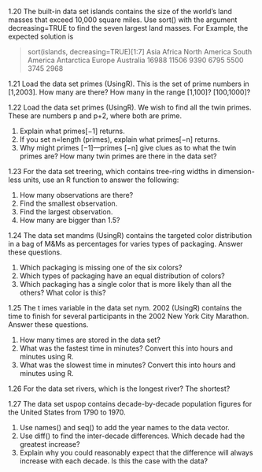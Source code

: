 

1.20 The built-in data set islands contains the size of the world’s land masses that
exceed 10,000 square miles. Use sort() with the argument decreasing=TRUE to
find the seven largest land masses.
For Example, the expected solution is
> sort(islands, decreasing=TRUE)[1:7]
 Asia Africa North America South America Antarctica Europe Australia
 16988 11506 9390 6795 5500 3745 2968

1.21 Load the data set primes (UsingR). This is the set of prime numbers in
[1,2003]. How many are there? How many in the range [1,100]? [100,1000]?

1.22 Load the data set primes (UsingR). We wish to find all the twin primes. These
are numbers p and p+2, where both are prime.
1. Explain what primes[−1] returns.
2. If you set n=length (primes), explain what primes[−n] returns.
3. Why might primes [−1]—primes [−n] give clues as to what the twin primes are? How many twin primes are there in the data set?

1.23 For the data set treering, which contains tree-ring widths in dimension-less
units, use an R function to answer the following:
1. How many observations are there?
2. Find the smallest observation.
3. Find the largest observation.
4. How many are bigger than 1.5?

1.24 The data set mandms (UsingR) contains the targeted color distribution in a
bag of M&Ms as percentages for varies types of packaging. Answer these
questions.
1. Which packaging is missing one of the six colors?
2. Which types of packaging have an equal distribution of colors?
3. Which packaging has a single color that is more likely than all the others? What
color is this?

1.25 The t imes variable in the data set nym. 2002 (UsingR) contains the time to
finish for several participants in the 2002 New York City Marathon. Answer these
questions.
1. How many times are stored in the data set?
2. What was the fastest time in minutes? Convert this into hours and minutes using R.
3. What was the slowest time in minutes? Convert this into hours and minutes using R.

1.26 For the data set rivers, which is the longest river? The shortest?

1.27 The data set uspop contains decade-by-decade population figures for the
United States from 1790 to 1970.
1. Use names() and seq() to add the year names to the data vector.
2. Use diff() to find the inter-decade differences. Which decade had the greatest increase?
3. Explain why you could reasonably expect that the difference will always increase with each
decade. Is this the case with the data?
